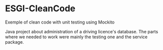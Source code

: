 # ESGI-CleanCode

Exemple of clean code with unit testing using Mockito

Java project about administration of a driving licence's database. The parts where we needed to work were mainly the testing one and the service package.
